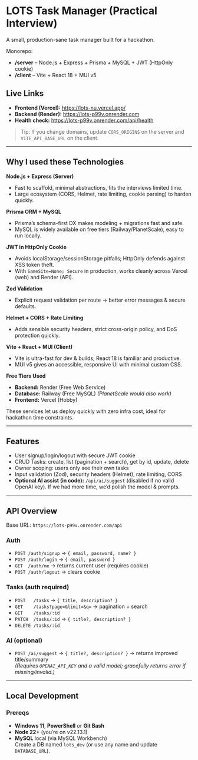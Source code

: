 ﻿# LOTS Task Manager (Practical Interview)

A small, production-sane task manager built for a hackathon.

Monorepo:
- **/server** – Node.js + Express + Prisma + MySQL + JWT (HttpOnly cookie)
- **/client** – Vite + React 18 + MUI v5

## Live Links

- **Frontend (Vercel):** https://lots-nu.vercel.app/
- **Backend (Render):** https://lots-p99v.onrender.com
- **Health check:** https://lots-p99v.onrender.com/api/health

> Tip: If you change domains, update `CORS_ORIGINS` on the server and `VITE_API_BASE_URL` on the client.

---

## Why I used these Technologies

**Node.js + Express (Server)**
- Fast to scaffold, minimal abstractions, fits the interviews limited time.
- Large ecosystem (CORS, Helmet, rate limiting, cookie parsing) to harden quickly.

**Prisma ORM + MySQL**
- Prisma’s schema-first DX makes modeling + migrations fast and safe.
- MySQL is widely available on free tiers (Railway/PlanetScale), easy to run locally.

**JWT in HttpOnly Cookie**
- Avoids localStorage/sessionStorage pitfalls; HttpOnly defends against XSS token theft.
- With `SameSite=None; Secure` in production, works cleanly across Vercel (web) and Render (API).

**Zod Validation**
- Explicit request validation per route → better error messages & secure defaults.

**Helmet + CORS + Rate Limiting**
- Adds sensible security headers, strict cross-origin policy, and DoS protection quickly.

**Vite + React + MUI (Client)**
- Vite is ultra-fast for dev & builds; React 18 is familiar and productive.
- MUI v5 gives an accessible, responsive UI with minimal custom CSS.

**Free Tiers Used**
- **Backend:** Render (Free Web Service)
- **Database:** Railway (Free MySQL) *(PlanetScale would also work)*
- **Frontend:** Vercel (Hobby)

These services let us deploy quickly with zero infra cost, ideal for hackathon time constraints.

---

## Features

- User signup/login/logout with secure JWT cookie
- CRUD Tasks: create, list (pagination + search), get by id, update, delete
- Owner scoping: users only see their own tasks
- Input validation (Zod), security headers (Helmet), rate limiting, CORS
- **Optional AI assist (in code):** `/api/ai/suggest` (disabled if no valid OpenAI key). If we had more time, we’d polish the model & prompts.

---

## API Overview

Base URL: `https://lots-p99v.onrender.com/api`

### Auth
- `POST /auth/signup` → `{ email, password, name? }`
- `POST /auth/login` → `{ email, password }`
- `GET  /auth/me` → returns current user (requires cookie)
- `POST /auth/logout` → clears cookie

### Tasks (auth required)
- `POST   /tasks` → `{ title, description? }`
- `GET    /tasks?page=&limit=&q=` → pagination + search
- `GET    /tasks/:id`
- `PATCH  /tasks/:id` → `{ title?, description? }`
- `DELETE /tasks/:id`

### AI (optional)
- `POST /ai/suggest` → `{ title?, description? }` → returns improved title/summary  
  *(Requires `OPENAI_API_KEY` and a valid model; gracefully returns error if missing/invalid.)*

---

## Local Development

### Prereqs
- **Windows 11**, **PowerShell** or **Git Bash**
- **Node 22+** (you’re on v22.13.1)
- **MySQL** local (via MySQL Workbench)  
  Create a DB named `lots_dev` (or use any name and update `DATABASE_URL`).
